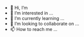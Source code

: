 - 👋 Hi, I’m 
- 👀 I’m interested in ...
- 🌱 I’m currently learning ...
- 💞️ I’m looking to collaborate on ...
- 📫 How to reach me ...

<!---
DOZBI/DOZBI is a ✨ special ✨ repository because its `README.md` (this file) appears on your GitHub profile.
You can click the Preview link to take a look at your changes.
--->

